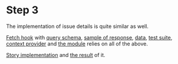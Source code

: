 # Step 3

The implementation of issue details is quite similar as well.

[Fetch hook](https://github.com/boonya/backendless-apollo-client/blob/step-3/src/providers/FetchIssue/useFetch.js) with [query schema](https://github.com/boonya/backendless-apollo-client/blob/step-3/src/providers/FetchIssue/FetchIssue.gql), [sample of response](https://github.com/boonya/backendless-apollo-client/blob/step-3/src/providers/FetchIssue/__response__/sample.json), [data](https://github.com/boonya/backendless-apollo-client/blob/step-3/src/providers/FetchIssue/__data__/sample.js), [test suite](https://github.com/boonya/backendless-apollo-client/blob/step-3/src/providers/FetchIssue/useFetch.test.js#L64), [context provider](https://github.com/boonya/backendless-apollo-client/blob/step-3/src/providers/FetchIssue/Fetch.js)
and [the module](https://github.com/boonya/backendless-apollo-client/blob/step-3/src/modules/Issue/index.js) relies on all of the above.

[Story implementation](https://github.com/boonya/backendless-apollo-client/blob/step-3/src/modules/Issue/index.stories.js#L18) and [the result](https://refs-tags-step-3--6419a8385ed98e10f7c94189.chromatic.com/?path=/story/modules-issue--fullfilled) of it.
